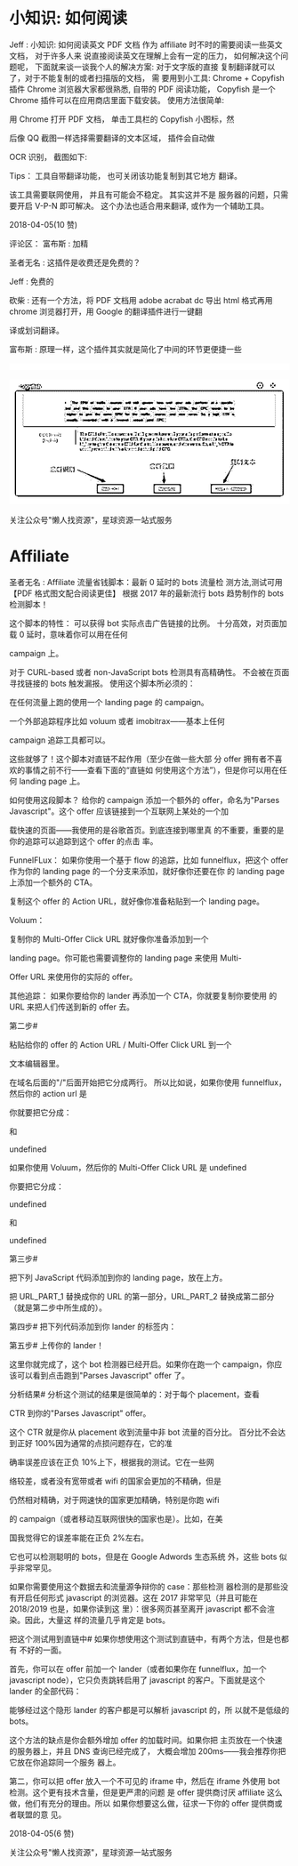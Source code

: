 # 小知识: 如何阅读

Jeff : 小知识: 如何阅读英文 PDF 文档 作为 affiliate 时不时的需要阅读一些英文文档， 对于许多人来 说直接阅读英文在理解上会有一定的压力， 如何解决这个问 题呢， 下面就来谈一谈我个人的解决方案: 对于文字版的直接 复制翻译就可以了，对于不能复制的或者扫描版的文档， 需 要用到小工具: Chrome + Copyfish 插件 Chrome 浏览器大家都很熟悉, 自带的 PDF 阅读功能， Copyfish 是一个 Chrome 插件可以在应用商店里面下载安装。 使用方法很简单:

用 Chrome 打开 PDF 文档， 单击工具栏的 Copyfish 小图标，然

后像 QQ 截图一样选择需要翻译的文本区域， 插件会自动做

OCR 识别， 截图如下:

Tips： 工具自带翻译功能， 也可关闭该功能复制到其它地方 翻译。

该工具需要联网使用， 并且有可能会不稳定。 其实这并不是 服务器的问题，只需要开启 V-P-N 即可解决。 这个办法也适合用来翻译, 或作为一个辅助工具。

2018-04-05(10 赞)

评论区： 富布斯 : 加精

圣者无名 : 这插件是收费还是免费的？

Jeff : 免费的

砍柴 : 还有一个方法，将 PDF 文档用 adobe acrabat dc 导出 html 格式再用 chrome 浏览器打开，用 Google 的翻译插件进行一键翻

译或划词翻译。

富布斯 : 原理一样，这个插件其实就是简化了中间的环节更便捷一些

![image](img/Image_170.png)

![image](img/Image_171.png)

关注公众号"懒人找资源"，星球资源一站式服务

# Affiliate

圣者无名 : Affiliate 流量省钱脚本：最新 0 延时的 bots 流量检 测方法,测试可用【PDF 格式图文配合阅读更佳】 根据 2017 年的最新流行 bots 趋势制作的 bots 检测脚本！

这个脚本的特性： 可以获得 bot 实际点击广告链接的比例。 十分高效，对页面加载 0 延时，意味着你可以用在任何

campaign 上。

对于 CURL-based 或者 non-JavaScript bots 检测具有高精确性。 不会被在页面寻找链接的 bots 触发漏报。 使用这个脚本所必须的：

在任何流量上跑的使用一个 landing page 的 campaign。

一个外部追踪程序比如 voluum 或者 imobitrax——基本上任何

campaign 追踪工具都可以。

这些就够了！这个脚本对直链不起作用（至少在做一些大部 分 offer 拥有者不喜欢的事情之前不行——查看下面的“直链如 何使用这个方法”），但是你可以用在任何 landing page 上。

如何使用这段脚本？ 给你的 campaign 添加一个额外的 offer，命名为"Parses Javascript"。这个 offer 应该链接到一个互联网上某处的一个加

载快速的页面——我使用的是谷歌首页。到底连接到哪里真 的不重要，重要的是你的追踪可以追踪到这个 offer 的点击 率。

FunnelFLux： 如果你使用一个基于 flow 的追踪，比如 funnelflux，把这个 offer 作为你的 landing page 的一个分支来添加，就好像你还要在你 的 landing page 上添加一个额外的 CTA。

复制这个 offer 的 Action URL，就好像你准备粘贴到一个 landing page。

Voluum：

复制你的 Multi-Offer Click URL 就好像你准备添加到一个

landing page。你可能也需要调整你的 landing page 来使用 Multi-

Offer URL 来使用你的实际的 offer。

其他追踪： 如果你要给你的 lander 再添加一个 CTA，你就要复制你要使用 的 URL 来把人们传送到新的 offer 去。

第二步#

粘贴给你的 offer 的 Action URL / Multi-Offer Click URL 到一个

文本编辑器里。

在域名后面的"/"后面开始把它分成两行。 所以比如说，如果你使用 funnelflux，然后你的 action url 是

你就要把它分成：

和

undefined

如果你使用 Voluum，然后你的 Multi-Offer Click URL 是 undefined

你要把它分成：

undefined

和

undefined

第三步#

把下列 JavaScript 代码添加到你的 landing page，放在上方。

把 URL_PART_1 替换成你的 URL 的第一部分，URL_PART_2 替换成第二部分（就是第二步中所生成的）。

第四步# 把下列代码添加到你 lander 的标签内：

第五步# 上传你的 lander！

这里你就完成了，这个 bot 检测器已经开启。如果你在跑一个 campaign，你应该可以看到点击跑到"Parses Javascript" offer 了。

分析结果# 分析这个测试的结果是很简单的：对于每个 placement，查看

CTR 到你的"Parses Javascript" offer。

这个 CTR 就是你从 placement 收到流量中非 bot 流量的百分比。 百分比不会达到正好 100%因为通常的点损问题存在，它的准

确率误差应该在正负 10%上下，根据我的测试。它在一些网

络较差，或者没有宽带或者 wifi 的国家会更加的不精确，但是

仍然相对精确，对于网速快的国家更加精确，特别是你跑 wifi

的 campaign（或者移动互联网很快的国家也是）。比如，在美

国我觉得它的误差率能在正负 2%左右。

它也可以检测聪明的 bots，但是在 Google Adwords 生态系统 外，这些 bots 似乎非常罕见。

如果你需要使用这个数据去和流量源争辩你的 case：那些检测 器检测的是那些没有开启任何形式 javascript 的浏览器。这在 2017 非常罕见（并且可能在 2018/2019 也是，如果你读到这 里）：很多网页甚至离开 javascript 都不会渲染。因此，大量这 样的流量几乎肯定是 bots。

把这个测试用到直链中# 如果你想使用这个测试到直链中，有两个方法，但是也都有 不好的一面。

首先，你可以在 offer 前加一个 lander（或者如果你在 funnelflux，加一个 javascript node），它只负责跳转启用了 javascript 的客户。下面就是这个 lander 的全部代码：

能够经过这个隐形 lander 的客户都是可以解析 javascript 的，所 以就不是低级的 bots。

这个方法的缺点是你会额外增加 offer 的加载时间。如果你把 主页放在一个快速的服务器上，并且 DNS 查询已经完成了， 大概会增加 200ms——我会推荐你把它放在你追踪同一个服务 器上。

第二，你可以把 offer 放入一个不可见的 iframe 中，然后在 iframe 外使用 bot 检测。这个更有技术含量，但是更严肃的问题 是 offer 提供商讨厌 affiliate 这么做，他们有充分的理由。所以 如果你想要这么做，征求一下你的 offer 提供商或者联盟的意 见。

2018-04-05(6 赞)

关注公众号"懒人找资源"，星球资源一站式服务